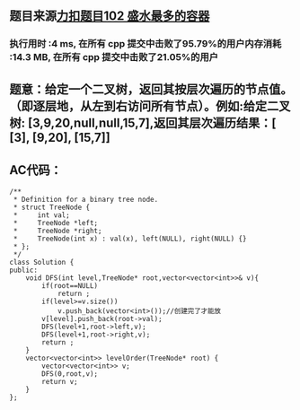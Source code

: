 ## 题目来源[力扣题目102 盛水最多的容器](https://leetcode-cn.com/problems/binary-tree-level-order-traversal/)

### 执行用时 :4 ms, 在所有 cpp 提交中击败了95.79%的用户内存消耗 :14.3 MB, 在所有 cpp 提交中击败了21.05%的用户
## 题意：给定一个二叉树，返回其按层次遍历的节点值。 （即逐层地，从左到右访问所有节点）。例如:给定二叉树: [3,9,20,null,null,15,7],返回其层次遍历结果：[  [3], [9,20], [15,7]]

## AC代码：
```
/**
 * Definition for a binary tree node.
 * struct TreeNode {
 *     int val;
 *     TreeNode *left;
 *     TreeNode *right;
 *     TreeNode(int x) : val(x), left(NULL), right(NULL) {}
 * };
 */
class Solution {
public:
    void DFS(int level,TreeNode* root,vector<vector<int>>& v){
        if(root==NULL)
            return ;
        if(level>=v.size()) 
            v.push_back(vector<int>());//创建完了才能放
        v[level].push_back(root->val);
        DFS(level+1,root->left,v);
        DFS(level+1,root->right,v);
        return ;
    }
    vector<vector<int>> levelOrder(TreeNode* root) {
        vector<vector<int>> v;
        DFS(0,root,v);
        return v;
    }
};
```
